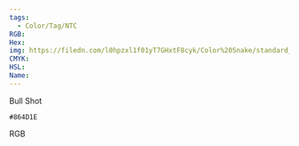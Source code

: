```yaml
---
tags:
  - Color/Tag/NTC
RGB:
Hex:
img: https://filedn.com/l0hpzxl1f01yT7GHxtF8cyk/Color%20Snake/standard_csv_to_svg/%23/864D1E.svg
CMYK:
HSL:
Name:
---
```

Bull Shot
```palette
#864D1E
```
RGB
